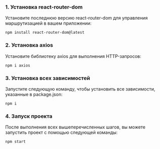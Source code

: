 ### 1. Установка react-router-dom
Установите последнюю версию react-router-dom для управления маршрутизацией в вашем приложении:

```npm install react-router-dom@latest```

### 2. Установка axios
Установите библиотеку axios для выполнения HTTP-запросов:

```npm i axios```

### 3. Установка всех зависимостей
Запустите следующую команду, чтобы установить все зависимости, указанные в package.json:

```npm i```

### 4. Запуск проекта
После выполнения всех вышеперечисленных шагов, вы можете запустить проект с помощью следующей команды:

```npm start```